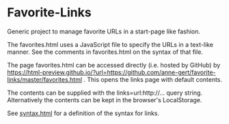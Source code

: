 ﻿Favorite-Links
==============

Generic project to manage favorite URLs in a start-page like fashion.

The favorites.html uses a JavaScript file to specify the URLs in a text-like
manner. See the comments in favorites.html on the syntax of that file.

The page favorites.html can be accessed directly (i.e. hosted by GitHub) by
https://html-preview.github.io/?url=https://github.com/anne-gert/favorite-links/master/favorites.html
. This opens the links page with default contents.

The contents can be supplied with the links=url:http://... query string.
Alternatively the contents can be kept in the browser's LocalStorage.

See [syntax.html](syntax.html) for a definition of the syntax for links.

